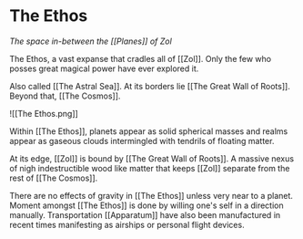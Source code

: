 # The Ethos
*The space in-between the [[Planes]] of Zol*

The Ethos, a vast expanse that cradles all of [[Zol]]. Only the few who posses great magical power have ever explored it.

Also called [[The Astral Sea]]. At its borders lie [[The Great Wall of Roots]]. Beyond that, [[The Cosmos]].

![[The Ethos.png]]

Within [[The Ethos]], planets appear as solid spherical masses and realms appear as gaseous clouds intermingled with tendrils of floating matter.

At its edge, [[Zol]] is bound by [[The Great Wall of Roots]]. A massive nexus of nigh indestructible wood like matter that keeps [[Zol]] separate from the rest of [[The Cosmos]].

There are no effects of gravity in [[The Ethos]] unless very near to a planet. Moment amongst [[The Ethos]] is done by willing one's self in a direction manually. Transportation [[Apparatum]] have also been manufactured in recent times manifesting as airships or personal flight devices.
